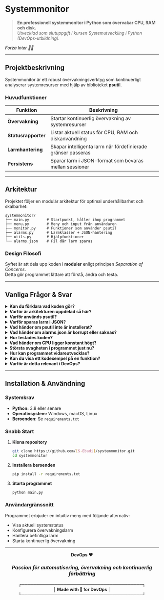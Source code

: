 
# Systemmonitor

> **En professionell systemmonitor i Python som övervakar CPU, RAM och disk.**  
> *Utvecklad som slutuppgift i kursen Systemutveckling i Python (DevOps-utbildning).*

*Forza Inter 🖤💙*

</div>

---

## Projektbeskrivning

Systemmonitor är ett robust övervakningsverktyg som kontinuerligt analyserar systemresurser med hjälp av biblioteket **psutil**.

### Huvudfunktioner

| Funktion | Beskrivning |
|----------|-------------|
| **Övervakning** | Startar kontinuerlig övervakning av systemresurser |
| **Statusrapporter** | Listar aktuell status för CPU, RAM och diskanvändning |
| **Larmhantering** | Skapar intelligenta larm när fördefinierade gränser passeras |
| **Persistens** | Sparar larm i JSON-format som bevaras mellan sessioner |

---

## Arkitektur

Projektet följer en modulär arkitektur för optimal underhållbarhet och skalbarhet:

```
systemmonitor/
├── main.py        # Startpunkt, håller ihop programmet
├── menu.py        # Meny och input från användaren  
├── monitor.py     # Funktioner som använder psutil
├── alarms.py      # Larmklasser + JSON-hantering
├── utils.py       # Hjälpfunktioner
└── alarms.json    # Fil där larm sparas
```

### Design Filosofi

Syftet är att dela upp koden i **moduler** enligt principen *Separation of Concerns*.  
Detta gör programmet lättare att förstå, ändra och testa.

---

## Vanliga Frågor & Svar

<details>
<summary><strong>Kan du förklara vad koden gör?</strong></summary>

Den övervakar systemresurser. Programmet mäter CPU, RAM och disk, visar status i konsolen och sparar larm i en JSON-fil när gränser passeras.

</details>

<details>
<summary><strong>Varför är arkitekturen uppdelad så här?</strong></summary>

För att separera ansvar. Meny för input, monitor för mätning, alarms för logik, utils för stöd.  
**Typiskt DevOps-tänk: Separation of concerns.**

</details>

<details>
<summary><strong>Varför används psutil?</strong></summary>

För att enkelt hämta systemdata i Python:

```python
import psutil
print(psutil.cpu_percent())
```

</details>

<details>
<summary><strong>Varför sparas larm i JSON?</strong></summary>

För att de ska finnas kvar mellan körningar. JSON är både lättläst för människor och enkelt att hantera i Python:

```python
import json
with open("alarms.json", "w") as f:
    json.dump({"cpu": "80%"}, f)
```

</details>
<details>
<summary><strong>Vad händer om psutil inte är installerat?</strong></summary>

Programmet kraschar vid import. **Lösning:** Definiera beroenden i `requirements.txt`.

</details>

<details>
<summary><strong>Vad händer om alarms.json är korrupt eller saknas?</strong></summary>

Då får man fel vid load. En lösning är att skapa en ny tom fil automatiskt.

</details>

<details>
<summary><strong>Hur testades koden?</strong></summary>

Genom systematiska manuella tester i terminalen:

- ✓ Startade övervakning
- ✓ Triggade larm  
- ✓ Kollade att JSON uppdaterades

</details>

<details>
<summary><strong>Vad händer om CPU ligger konstant högt?</strong></summary>

Då triggas flera larm. I en vidareutveckling kan man sätta rate limiting (t.ex. ett larm per minut).

</details>

<details>
<summary><strong>Största svagheten i programmet just nu?</strong></summary>

Att den inte loggar historisk data. Den visar bara nuvarande status.

</details>

<details>
<summary><strong>Hur kan programmet vidareutvecklas?</strong></summary>

### Framtida Utvecklingsmöjligheter

- 📊 **Historikloggning** - Lagra data i fil/databas
- 🌐 **Web Dashboard** - Bygga gränssnitt med Flask
- 📱 **Notifieringar** - Koppla larm till Slack/Teams  
- 🐳 **Containerisering** - Dockerisera och skicka metrik till Prometheus/Grafana

</details>

<details>
<summary><strong>Kan du visa ett kodexempel på en funktion?</strong></summary>

Ja, här är en funktion från `monitor.py`:

```python
import psutil

def read_memory():
    return psutil.virtual_memory()

print(read_memory())
```

</details>

<details>
<summary><strong>Varför är detta relevant i DevOps?</strong></summary>

För att **övervakning är en kärnuppgift i DevOps**.  
Den här uppgiften är en förenklad övning som tränar på just grunden: mäta resurser, hantera larm och strukturera kod modulärt.

</details>

---

## Installation & Användning

### Systemkrav
- **Python:** 3.8 eller senare
- **Operativsystem:** Windows, macOS, Linux
- **Beroenden:** Se `requirements.txt`

### Snabb Start

1. **Klona repository**
   ```bash
   git clone https://github.com/[S-Ebadi]/systemmonitor.git
   cd systemmonitor
   ```

2. **Installera beroenden**
   ```bash
   pip install -r requirements.txt
   ```

3. **Starta programmet**
   ```bash
   python main.py
   ```

### Användargränssnitt
Programmet erbjuder en intuitiv meny med följande alternativ:
- Visa aktuell systemstatus
- Konfigurera övervakningslarm  
- Hantera befintliga larm
- Starta kontinuerlig övervakning

---

<div align="center">

   **DevOps** ❤️ 

### *Passion för automatisering, övervakning och kontinuerlig förbättring*

**┌────────────────────────────────────────┐**  
**│          Made with 💜 for DevOps       │**  
**└────────────────────────────────────────┘**


</div>

